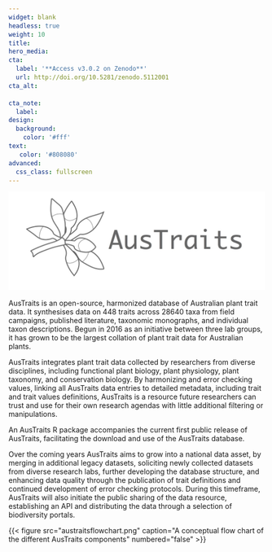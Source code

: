 ```yaml
---
widget: blank
headless: true
weight: 10
title:
hero_media:
cta:
  label: '**Access v3.0.2 on Zenodo**'
  url: http://doi.org/10.5281/zenodo.5112001
cta_alt:

cta_note:
  label:
design:
  background:
    color: '#fff'
text:
   color: '#808080'
advanced:
  css_class: fullscreen
---
```


![screen reader text](austraitslogo.jpg)

AusTraits is an open-source, harmonized database of Australian plant trait data. It synthesises data on 448 traits across 28640 taxa from field campaigns, published literature, taxonomic monographs, and individual taxon descriptions. Begun in 2016 as an initiative between three lab groups, it has grown to be the largest collation of plant trait data for Australian plants.

AusTraits integrates plant trait data collected by researchers from diverse disciplines, including functional plant biology, plant physiology, plant taxonomy, and conservation biology. By harmonizing and error checking values, linking all AusTraits data entries to detailed metadata, including trait and trait values definitions, AusTraits is a resource future researchers can trust and use for their own research agendas with little additional filtering or manipulations.

An AusTraits R package accompanies the current first public release of AusTraits, facilitating the download and use of the AusTraits database.

Over the coming years AusTraits aims to grow into a national data asset, by merging in additional legacy datasets, soliciting newly collected datasets from diverse research labs, further developing the database structure, and enhancing data quality through the publication of trait definitions and continued development of error checking protocols. During this timeframe, AusTraits will also initiate the public sharing of the data resource, establishing an API and distributing the data through a selection of biodiversity portals.


{{< figure src="austraitsflowchart.png" caption="A conceptual flow chart of the different AusTraits components" numbered="false" >}}

